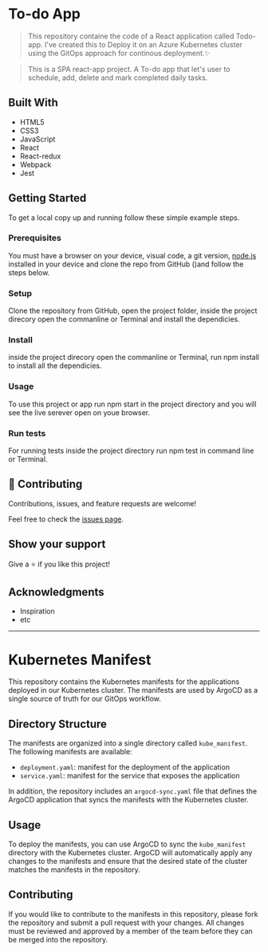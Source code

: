# To-do App

> This repository containe the code of a React application called Todo-app. I've created this to Deploy it on an Azure Kubernetes cluster using the GitOps approach for continous deployment.✨

> This is a SPA react-app project. A To-do app that let's user to schedule, add, delete and mark completed daily tasks. 


## Built With

- HTML5
- CSS3
- JavaScript
- React
- React-redux
- Webpack
- Jest

## Getting Started

To get a local copy up and running follow these simple example steps.

### Prerequisites

You must have a browser on your device, visual code, a git version, [node.js](https://nodejs.org/en/) installed in your device and clone the repo from GitHub ()and follow the steps below.

### Setup

Clone the repository from GitHub, open the project folder, inside the project direcory open the commanline or Terminal and install the dependicies.

### Install

inside the project direcory open the commanline or Terminal, run npm install to install all the dependicies.

### Usage

To use this project or app run npm start in the project directory and you will see the live serever open on youe browser.

### Run tests

For running tests inside the project directory run npm test in command line or Terminal.

## 🤝 Contributing

Contributions, issues, and feature requests are welcome!

Feel free to check the [issues page](../../issues/).

## Show your support

Give a ⭐️ if you like this project!

## Acknowledgments

- Inspiration
- etc
---

# Kubernetes Manifest

This repository contains the Kubernetes manifests for the applications deployed in our Kubernetes cluster. The manifests are used by ArgoCD as a single source of truth for our GitOps workflow.

## Directory Structure

The manifests are organized into a single directory called `kube_manifest`. The following manifests are available:

- `deployment.yaml`: manifest for the deployment of the application
- `service.yaml`: manifest for the service that exposes the application

In addition, the repository includes an `argocd-sync.yaml` file that defines the ArgoCD application that syncs the manifests with the Kubernetes cluster.

## Usage

To deploy the manifests, you can use ArgoCD to sync the `kube_manifest` directory with the Kubernetes cluster. ArgoCD will automatically apply any changes to the manifests and ensure that the desired state of the cluster matches the manifests in the repository.

## Contributing

If you would like to contribute to the manifests in this repository, please fork the repository and submit a pull request with your changes. All changes must be reviewed and approved by a member of the team before they can be merged into the repository.
